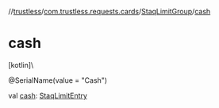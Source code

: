 //[trustless](../../../index.md)/[com.trustless.requests.cards](../index.md)/[StaqLimitGroup](index.md)/[cash](cash.md)

# cash

[kotlin]\

@SerialName(value = &quot;Cash&quot;)

val [cash](cash.md): [StaqLimitEntry](../-staq-limit-entry/index.md)
